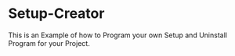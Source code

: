 # Setup-Creator
This is an Example of how to Program your own Setup and Uninstall Program for your Project.
